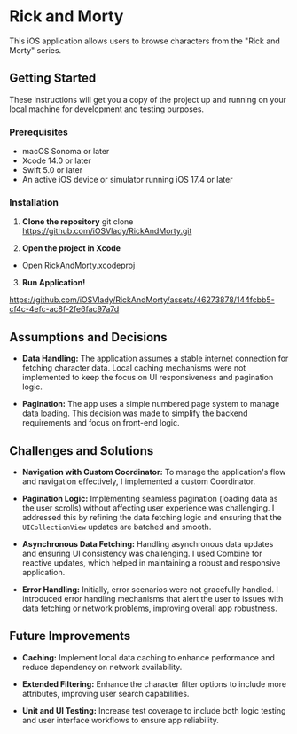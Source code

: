 # Rick and Morty

This iOS application allows users to browse characters from the "Rick and Morty" series.

## Getting Started

These instructions will get you a copy of the project up and running on your local machine for development and testing purposes.

### Prerequisites

- macOS Sonoma or later
- Xcode 14.0 or later
- Swift 5.0 or later
- An active iOS device or simulator running iOS 17.4 or later

### Installation

1. **Clone the repository**
git clone https://github.com/iOSVlady/RickAndMorty.git

2. **Open the project in Xcode**

  - Open RickAndMorty.xcodeproj

3. **Run Application!**

https://github.com/iOSVlady/RickAndMorty/assets/46273878/144fcbb5-cf4c-4efc-ac8f-2fe6fac97a7d


## Assumptions and Decisions

- **Data Handling:** The application assumes a stable internet connection for fetching character data. Local caching mechanisms were not implemented to keep the focus on UI responsiveness and pagination logic.

- **Pagination:** The app uses a simple numbered page system to manage data loading. This decision was made to simplify the backend requirements and focus on front-end logic.


## Challenges and Solutions

- **Navigation with Custom Coordinator:** To manage the application's flow and navigation effectively, I implemented a custom Coordinator.

- **Pagination Logic:** Implementing seamless pagination (loading data as the user scrolls) without affecting user experience was challenging. I addressed this by refining the data fetching logic and ensuring that the `UICollectionView` updates are batched and smooth.

- **Asynchronous Data Fetching:** Handling asynchronous data updates and ensuring UI consistency was challenging. I used Combine for reactive updates, which helped in maintaining a robust and responsive application.

- **Error Handling:** Initially, error scenarios were not gracefully handled. I introduced error handling mechanisms that alert the user to issues with data fetching or network problems, improving overall app robustness.

## Future Improvements

- **Caching:** Implement local data caching to enhance performance and reduce dependency on network availability.

- **Extended Filtering:** Enhance the character filter options to include more attributes, improving user search capabilities.

- **Unit and UI Testing:** Increase test coverage to include both logic testing and user interface workflows to ensure app reliability.




